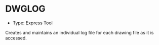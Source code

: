 # DWGLOG

- Type: Express Tool

Creates and maintains an individual log file for each drawing file as it is accessed.
